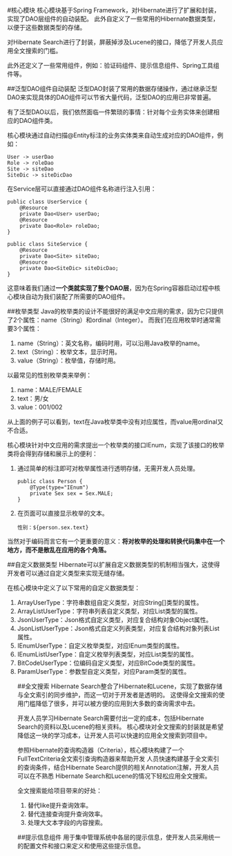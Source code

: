 #核心模块
核心模块基于Spring Framework，对Hibernate进行了扩展和封装，实现了DAO层组件的自动装配。
此外自定义了一些常用的Hibernate数据类型，以便于这些数据类型的存储。

对Hibernate Search进行了封装，屏蔽掉涉及Lucene的接口，降低了开发人员应用全文搜索的门槛。

此外还定义了一些常用组件，例如：验证码组件、提示信息组件、Spring工具组件等。

##泛型DAO组件自动装配
泛型DAO封装了常用的数据存储操作，通过继承泛型DAO来实现具体的DAO组件可以节省大量代码，泛型DAO的应用已非常普遍。

有了泛型DAO以后，我们依然面临一件繁琐的事情：针对每个业务实体来创建相应的DAO组件类。

核心模块通过自动扫描@Entity标注的业务实体类来自动生成对应的DAO组件，例如：

	User -> userDao
	Role -> roleDao
	Site -> siteDao
	SiteDic -> siteDicDao
	
在Service层可以直接通过DAO组件名称进行注入引用：

	public class UserService {
		@Resource
		private Dao<User> userDao;
		@Resource
		private Dao<Role> roleDao;
	}
	
	public class SiteService {
		@Resource
		private Dao<Site> siteDao;
		@Resource
		private Dao<SiteDic> siteDicDao;
	}

这意味着我们通过**一个类就实现了整个DAO层**，因为在Spring容器启动过程中核心模块自动为我们装配了所需要的DAO组件。

##枚举类型
Java的枚举类的设计不能很好的满足中文应用的需求，因为它只提供了2个属性：name（String）和ordinal（Integer）。
而我们在应用枚举时通常需要3个属性：

1.	name（String）：英文名称，编码时用，可以沿用Java枚举的name。
2.	text（String）：枚举文本，显示时用。
3.	value（String）：枚举值，存储时用。

以最常见的性别枚举类来举例：

1.	name：MALE/FEMALE
2.	text：男/女
3.	value：001/002

从上面的例子可以看到，text在Java枚举类中没有对应属性，而value用ordinal又不合适。

核心模块针对中文应用的需求提出一个枚举类的接口IEnum，实现了该接口的枚举类将会得到存储和展示上的便利：

1.	通过简单的标注即可对枚举属性进行透明存储，无需开发人员处理。
		
		public class Person {
			@Type(type="IEnum")
			private Sex sex = Sex.MALE;
		}
			
2.	在页面可以直接显示枚举的文本。

		性别：${person.sex.text}
		
当然对于编码而言它有一个更重要的意义：**将对枚举的处理和转换代码集中在一个地方，而不是散乱在应用的各个角落。**

##自定义数据类型
Hibernate可以扩展自定义数据类型的机制相当强大，这使得开发者可以通过自定义类型来实现无缝存储。

在核心模块中定义了以下常用的自定义数据类型：

1.	ArrayUserType：字符串数组自定义类型，对应String[]类型的属性。
2.	ArrayListUserType：字符串列表自定义类型，对应List<String>类型的属性。
3.	JsonUserType：Json格式自定义类型，对应复合结构对象Object属性。
4.	JsonListUserType：Json格式自定义列表类型，对应复合结构对象列表List<Object>属性。
5.	IEnumUserType：自定义枚举类型，对应IEnum类型的属性。
6.	IEnumListUserType：自定义枚举列表类型，对应List<IEnum>类型的属性。
7.	BitCodeUserType：位编码自定义类型，对应BitCode类型的属性。
8.	ParamUserType：参数型自定义类型，对应Param类型的属性。

##全文搜索
Hibernate Search整合了Hibernate和Lucene，实现了数据存储与全文索引的同步维护，而这一切对于开发者是透明的。
这使得全文搜索的使用门槛降低了很多，并可以被方便的应用到大多数的查询需求中去。

开发人员学习Hibernate Search需要付出一定的成本，包括Hibernate Search的资料以及Lucene的相关资料。
核心模块对全文搜索的封装就是希望降低这一块的学习成本，让开发人员可以快速的应用全文搜索到项目中。

参照Hibernate的查询构造器（Criteria），核心模块构建了一个FullTextCriteria全文索引查询构造器来帮助开发
人员快速构建基于全文索引的查询条件，结合Hibernate Search提供的相关Annotation注解，开发人员可以在不熟悉
Hibernate Search和Lucene的情况下轻松应用全文搜索。

全文搜索能给项目带来的好处：

1.	替代like提升查询效率。
2.	替代连接查询提升查询效率。
3.	处理大文本字段的内容搜索。

##提示信息组件
用于集中管理系统中各层的提示信息，使开发人员采用统一的配置文件和接口来定义和使用这些提示信息。
